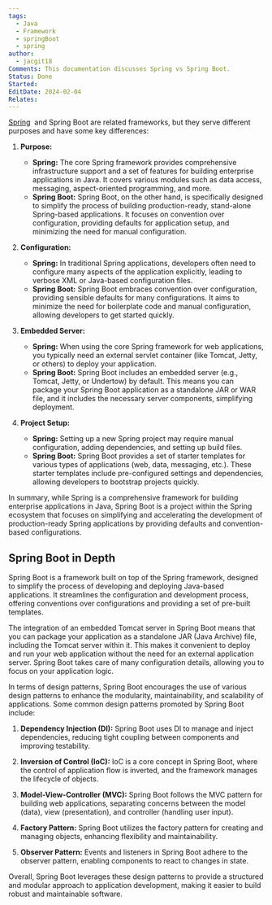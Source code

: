 ```yaml
---
tags:
  - Java
  - Framework
  - springBoot
  - spring
author:
  - jacgit18
Comments: This documentation discusses Spring vs Spring Boot.
Status: Done
Started: 
EditDate: 2024-02-04
Relates:
---
```

[Spring](https://spring.io/projects/spring-boot)  and Spring Boot are related frameworks, but they serve different purposes and have some key differences:

1. **Purpose:**
   - **Spring:** The core Spring framework provides comprehensive infrastructure support and a set of features for building enterprise applications in Java. It covers various modules such as data access, messaging, aspect-oriented programming, and more.
   - **Spring Boot:** Spring Boot, on the other hand, is specifically designed to simplify the process of building production-ready, stand-alone Spring-based applications. It focuses on convention over configuration, providing defaults for application setup, and minimizing the need for manual configuration.

2. **Configuration:**
   - **Spring:** In traditional Spring applications, developers often need to configure many aspects of the application explicitly, leading to verbose XML or Java-based configuration files.
   - **Spring Boot:** Spring Boot embraces convention over configuration, providing sensible defaults for many configurations. It aims to minimize the need for boilerplate code and manual configuration, allowing developers to get started quickly.

3. **Embedded Server:**
   - **Spring:** When using the core Spring framework for web applications, you typically need an external servlet container (like Tomcat, Jetty, or others) to deploy your application.
   - **Spring Boot:** Spring Boot includes an embedded server (e.g., Tomcat, Jetty, or Undertow) by default. This means you can package your Spring Boot application as a standalone JAR or WAR file, and it includes the necessary server components, simplifying deployment.

4. **Project Setup:**
   - **Spring:** Setting up a new Spring project may require manual configuration, adding dependencies, and setting up build files.
   - **Spring Boot:** Spring Boot provides a set of starter templates for various types of applications (web, data, messaging, etc.). These starter templates include pre-configured settings and dependencies, allowing developers to bootstrap projects quickly.

In summary, while Spring is a comprehensive framework for building enterprise applications in Java, Spring Boot is a project within the Spring ecosystem that focuses on simplifying and accelerating the development of production-ready Spring applications by providing defaults and convention-based configurations.

## Spring Boot in Depth

Spring Boot is a framework built on top of the Spring framework, designed to simplify the process of developing and deploying Java-based applications. It streamlines the configuration and development process, offering conventions over configurations and providing a set of pre-built templates.

The integration of an embedded Tomcat server in Spring Boot means that you can package your application as a standalone JAR (Java Archive) file, including the Tomcat server within it. This makes it convenient to deploy and run your web application without the need for an external application server. Spring Boot takes care of many configuration details, allowing you to focus on your application logic.

In terms of design patterns, Spring Boot encourages the use of various design patterns to enhance the modularity, maintainability, and scalability of applications. Some common design patterns promoted by Spring Boot include:

1. **Dependency Injection (DI):** Spring Boot uses DI to manage and inject dependencies, reducing tight coupling between components and improving testability.

2. **Inversion of Control (IoC):** IoC is a core concept in Spring Boot, where the control of application flow is inverted, and the framework manages the lifecycle of objects.

3. **Model-View-Controller (MVC):** Spring Boot follows the MVC pattern for building web applications, separating concerns between the model (data), view (presentation), and controller (handling user input).

4. **Factory Pattern:** Spring Boot utilizes the factory pattern for creating and managing objects, enhancing flexibility and maintainability.

5. **Observer Pattern:** Events and listeners in Spring Boot adhere to the observer pattern, enabling components to react to changes in state.

Overall, Spring Boot leverages these design patterns to provide a structured and modular approach to application development, making it easier to build robust and maintainable software.